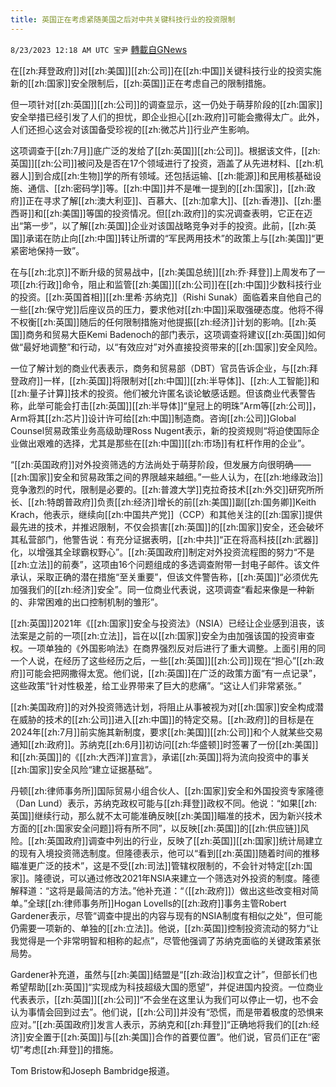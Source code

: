 ```yaml
---
title: 英国正在考虑紧随美国之后对中共关键科技行业的投资限制
---
```

`8/23/2023 12:18 AM UTC 宝尹` [轉載自GNews](https://gnews.org/articles/1585564)

  
在[[zh:拜登政府]]对[[zh:美国]][[zh:公司]]在[[zh:中国]]关键科技行业的投资实施新的[[zh:国家]]安全限制后，[[zh:英国]]正在考虑自己的限制措施。

但一项针对[[zh:英国]][[zh:公司]]的调查显示，这一仍处于萌芽阶段的[[zh:国家]]安全举措已经引发了人们的担忧，即企业担心[[zh:政府]]可能会撒得太广。此外，人们还担心这会对该国备受珍视的[[zh:微芯片]]行业产生影响。

这项调查于[[zh:7月]]底广泛的发给了[[zh:英国]][[zh:公司]]。根据该文件，[[zh:英国]][[zh:公司]]被问及是否在17个领域进行了投资，涵盖了从先进材料、[[zh:机器人]]到合成[[zh:生物]]学的所有领域。还包括运输、[[zh:能源]]和民用核基础设施、通信、[[zh:密码学]]等。[[zh:中国]]并不是唯一提到的[[zh:国家]]，[[zh:政府]]正在寻求了解[[zh:澳大利亚]]、百慕大、[[zh:加拿大]]、[[zh:香港]]、[[zh:墨西哥]]和[[zh:美国]]等国的投资情况。但[[zh:政府]]的实况调查表明，它正在迈出“第一步”，以了解[[zh:英国]]企业对该国战略竞争对手的投资。此前，[[zh:英国]]承诺在防止向[[zh:中国]]转让所谓的“军民两用技术”的政策上与[[zh:美国]]“更紧密地保持一致”。

在与[[zh:北京]]不断升级的贸易战中，[[zh:美国总统]][[zh:乔·拜登]]上周发布了一项[[zh:行政]]命令，阻止和监管[[zh:美国]][[zh:公司]]在[[zh:中国]]少数科技行业的投资。[[zh:英国首相]][[zh:里希·苏纳克]]（Rishi Sunak）面临着来自他自己的一些[[zh:保守党]]后座议员的压力，要求他对[[zh:中国]]采取强硬态度。他将不得不权衡[[zh:英国]]随后的任何限制措施对他提振[[zh:经济]]计划的影响。[[zh:英国]]商务和贸易大臣Kemi Badenoch的部门表示，这项调查将建议[[zh:英国]]如何做“最好地调整”和行动，以“有效应对”对外直接投资带来的[[zh:国家]]安全风险。

一位了解计划的商业代表表示，商务和贸易部（DBT）官员告诉企业，与[[zh:拜登政府]]一样，[[zh:英国]]将限制对[[zh:中国]][[zh:半导体]]、[[zh:人工智能]]和[[zh:量子计算]]技术的投资。他们被允许匿名谈论敏感话题。但该商业代表警告称，此举可能会打击[[zh:英国]][[zh:半导体]]“皇冠上的明珠”Arm等[[zh:公司]]，Arm将其[[zh:芯片]]设计许可给[[zh:中国]]制造商。咨询[[zh:公司]]Global Counsel贸易政策业务高级助理Ross Nugent表示，新的投资规则“将迫使国际企业做出艰难的选择，尤其是那些在[[zh:中国]][[zh:市场]]有杠杆作用的企业”。

“[[zh:英国政府]]对外投资筛选的方法尚处于萌芽阶段，但发展方向很明确——[[zh:国家]]安全和贸易政策之间的界限越来越细。”一些人认为，在[[zh:地缘政治]]竞争激烈的时代，限制是必要的。[[zh:普渡大学]]克拉奇技术[[zh:外交]]研究所所长、[[zh:特朗普政府]]负责[[zh:经济]]增长的前[[zh:美国]]副[[zh:国务卿]]Keith Krach，他表示，继续向[[zh:中国共产党]]（CCP）和其他关注的[[zh:国家]]提供最先进的技术，并推迟限制，不仅会损害[[zh:英国]]的[[zh:国家]]安全，还会破坏其私营部门，他警告说：有充分证据表明，[[zh:中共]]“正在将高科技[[zh:武器]]化，以增强其全球霸权野心”。[[zh:英国政府]]制定对外投资流程图的努力“不是[[zh:立法]]的前奏”，这项由16个问题组成的多选调查附带一封电子邮件。该文件承认，采取正确的潜在措施“至关重要”，但该文件警告称，[[zh:英国]]“必须优先加强我们的[[zh:经济]]安全”。同一位商业代表说，这项调查“看起来像是一种新的、非常困难的出口控制机制的雏形”。

[[zh:英国]]2021年《[[zh:国家]]安全与投资法》（NSIA）已经让企业感到沮丧，该法案是之前的一项[[zh:立法]]，旨在以[[zh:国家]]安全为由加强该国的投资审查权。一项单独的《外国影响法》在商界强烈反对后进行了重大调整。上面引用的同一个人说，在经历了这些经历之后，一些[[zh:英国]][[zh:公司]]现在“担心”[[zh:政府]]可能会把网撒得太宽。他们说，[[zh:英国]]在广泛的政策方面“有一点记录”，这些政策“针对性极差，给工业界带来了巨大的悲痛”。“这让人们非常紧张。”

[[zh:美国政府]]的对外投资筛选计划，将阻止从事被视为对[[zh:国家]]安全构成潜在威胁的技术的[[zh:公司]]进入[[zh:中国]]的特定交易。[[zh:政府]]的目标是在2024年[[zh:7月]]前实施其新制度，要求[[zh:美国]][[zh:公司]]和个人就某些交易通知[[zh:政府]]。苏纳克[[zh:6月]]初访问[[zh:华盛顿]]时签署了一份[[zh:美国]]和[[zh:英国]]的《[[zh:大西洋]]宣言》，承诺[[zh:英国]]将为流向投资中的事关[[zh:国家]]安全风险“建立证据基础”。

丹顿[[zh:律师事务所]]国际贸易小组合伙人、[[zh:国家]]安全和外国投资专家隆德（Dan Lund）表示，苏纳克政权可能与[[zh:拜登]]政权不同。他说：“如果[[zh:英国]]继续行动，那么就不太可能准确反映[[zh:美国]]瞄准的技术，因为新兴技术方面的[[zh:国家安全问题]]将有所不同”，以反映[[zh:英国]]的[[zh:供应链]]风险。[[zh:英国政府]]调查中列出的行业，反映了[[zh:英国]][[zh:国家]]统计局建立的现有入境投资筛选制度。但隆德表示，他可以“看到[[zh:英国]]随着时间的推移瞄准更广泛的技术”，这是不受[[zh:司法]]管辖权限制的，不会针对特定[[zh:国家]]。隆德说，可以通过修改2021年NSIA来建立一个筛选对外投资的制度。隆德解释道：“这将是最简洁的方法。”他补充道：“（[[zh:政府]]）做出这些改变相对简单。”全球[[zh:律师事务所]]Hogan Lovells的[[zh:政府]]事务主管Robert Gardener表示，尽管“调查中提出的内容与现有的NSIA制度有相似之处”，但可能仍需要一项新的、单独的[[zh:立法]]。他说，[[zh:英国]]控制投资流动的努力“让我觉得是一个非常明智和相称的起点”，尽管他强调了苏纳克面临的关键政策紧张局势。

Gardener补充道，虽然与[[zh:美国]]结盟是“[[zh:政治]]权宜之计”，但部长们也希望帮助[[zh:英国]]“实现成为科技超级大国的愿望”，并促进国内投资。一位商业代表表示，[[zh:英国]][[zh:公司]]“不会坐在这里认为我们可以停止一切，也不会认为事情会回到过去”。他们说，[[zh:公司]]并没有“恐慌，而是带着极度的恐惧来应对。”[[zh:英国政府]]发言人表示，苏纳克和[[zh:拜登]]“正确地将我们的[[zh:经济]]安全置于[[zh:英国]]与[[zh:美国]]合作的首要位置”。他们说，官员们正在“密切”考虑[[zh:拜登]]的措施。

Tom Bristow和Joseph Bambridge报道。
